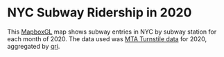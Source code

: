 # NYC Subway Ridership in 2020

This [MapboxGL](https://www.mapbox.com/) map shows subway entries in NYC by subway station for each month of 2020. The data used was [MTA Turnstile data](http://web.mta.info/developers/turnstile.html) for 2020, aggregated by [qri](https://qri.cloud/nyc-transit-data/turnstile_daily_counts_2020). 
